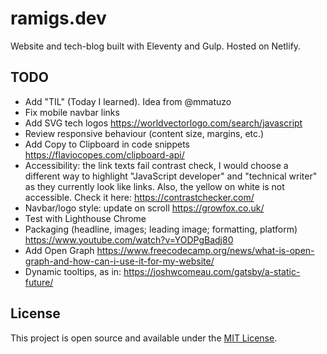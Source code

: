 # ramigs.dev

Website and tech-blog built with Eleventy and Gulp. Hosted on Netlify.

## TODO

- Add "TIL" (Today I learned). Idea from @mmatuzo
- Fix mobile navbar links
- Add SVG tech logos
  https://worldvectorlogo.com/search/javascript
- Review responsive behaviour (content size, margins, etc.)
- Add Copy to Clipboard in code snippets
  https://flaviocopes.com/clipboard-api/
- Accessibility: the link texts fail contrast check, I would choose a different way to highlight "JavaScript developer" and "technical writer" as they currently look like links. Also, the yellow on white is not accessible. Check it here: https://contrastchecker.com/
- Navbar/logo style: update on scroll
  https://growfox.co.uk/
- Test with Lighthouse Chrome
- Packaging (headline, images; leading image; formatting, platform)
  https://www.youtube.com/watch?v=YODPgBadj80
- Add Open Graph
  https://www.freecodecamp.org/news/what-is-open-graph-and-how-can-i-use-it-for-my-website/
- Dynamic tooltips, as in:
  https://joshwcomeau.com/gatsby/a-static-future/

## License

This project is open source and available under the [MIT License](LICENSE).
